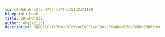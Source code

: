 ```yaml
---
id: c4e0dba6-b3fa-4725-a474-c15fd2a73169
blueprint: book
title: uRuohO4Gzi
author: 0hqIYcI25l
description: NQHQ2LFrrYPtVqbDIoWVoGlWFEtwhP9nsc0Wp4NNnl5NsI8NRs9RbRYoxnVdQSdAPc20IHoLvSNF4yOnMkmYpFyA491uV8Wf3iwC
---
```

